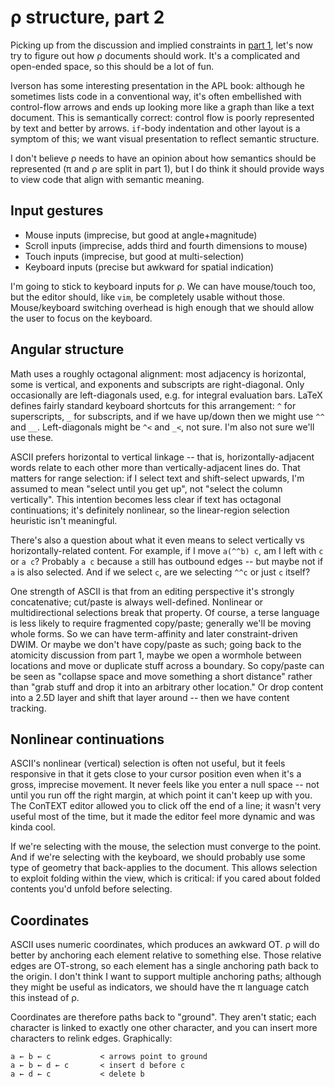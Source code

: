 # ρ structure, part 2
Picking up from the discussion and implied constraints in [part 1](rho-structure1.md), let's now try to figure out how ρ documents should work. It's a complicated and open-ended space, so this should be a lot of fun.

Iverson has some interesting presentation in the APL book: although he sometimes lists code in a conventional way, it's often embellished with control-flow arrows and ends up looking more like a graph than like a text document. This is semantically correct: control flow is poorly represented by text and better by arrows. `if`-body indentation and other layout is a symptom of this; we want visual presentation to reflect semantic structure.

I don't believe ρ needs to have an opinion about how semantics should be represented (π and ρ are split in part 1), but I do think it should provide ways to view code that align with semantic meaning.


## Input gestures
+ Mouse inputs (imprecise, but good at angle+magnitude)
+ Scroll inputs (imprecise, adds third and fourth dimensions to mouse)
+ Touch inputs (imprecise, but good at multi-selection)
+ Keyboard inputs (precise but awkward for spatial indication)

I'm going to stick to keyboard inputs for ρ. We can have mouse/touch too, but the editor should, like `vim`, be completely usable without those. Mouse/keyboard switching overhead is high enough that we should allow the user to focus on the keyboard.


## Angular structure
Math uses a roughly octagonal alignment: most adjacency is horizontal, some is vertical, and exponents and subscripts are right-diagonal. Only occasionally are left-diagonals used, e.g. for integral evaluation bars. LaTeX defines fairly standard keyboard shortcuts for this arrangement: `^` for superscripts, `_` for subscripts, and if we have up/down then we might use `^^` and `__`. Left-diagonals might be `^<` and `_<`, not sure. I'm also not sure we'll use these.

ASCII prefers horizontal to vertical linkage -- that is, horizontally-adjacent words relate to each other more than vertically-adjacent lines do. That matters for range selection: if I select text and shift-select upwards, I'm assumed to mean "select until you get up", not "select the column vertically". This intention becomes less clear if text has octagonal continuations; it's definitely nonlinear, so the linear-region selection heuristic isn't meaningful.

There's also a question about what it even means to select vertically vs horizontally-related content. For example, if I move `a(^^b) c`, am I left with `c` or `a c`? Probably `a c` because `a` still has outbound edges -- but maybe not if `a` is also selected. And if we select `c`, are we selecting `^^c` or just `c` itself?

One strength of ASCII is that from an editing perspective it's strongly concatenative; cut/paste is always well-defined. Nonlinear or multidirectional selections break that property. Of course, a terse language is less likely to require fragmented copy/paste; generally we'll be moving whole forms. So we can have term-affinity and later constraint-driven DWIM. Or maybe we don't have copy/paste as such; going back to the atomicity discussion from part 1, maybe we open a wormhole between locations and move or duplicate stuff across a boundary. So copy/paste can be seen as "collapse space and move something a short distance" rather than "grab stuff and drop it into an arbitrary other location." Or drop content into a 2.5D layer and shift that layer around -- then we have content tracking.


## Nonlinear continuations
ASCII's nonlinear (vertical) selection is often not useful, but it feels responsive in that it gets close to your cursor position even when it's a gross, imprecise movement. It never feels like you enter a null space -- not until you run off the right margin, at which point it can't keep up with you. The ConTEXT editor allowed you to click off the end of a line; it wasn't very useful most of the time, but it made the editor feel more dynamic and was kinda cool.

If we're selecting with the mouse, the selection must converge to the point. And if we're selecting with the keyboard, we should probably use some type of geometry that back-applies to the document. This allows selection to exploit folding within the view, which is critical: if you cared about folded contents you'd unfold before selecting.


## Coordinates
ASCII uses numeric coordinates, which produces an awkward OT. ρ will do better by anchoring each element relative to something else. Those relative edges are OT-strong, so each element has a single anchoring path back to the origin. I don't think I want to support multiple anchoring paths; although they might be useful as indicators, we should have the π language catch this instead of ρ.

Coordinates are therefore paths back to "ground". They aren't static; each character is linked to exactly one other character, and you can insert more characters to relink edges. Graphically:

```
a ← b ← c           < arrows point to ground
a ← b ← d ← c       < insert d before c
a ← d ← c           < delete b
```
